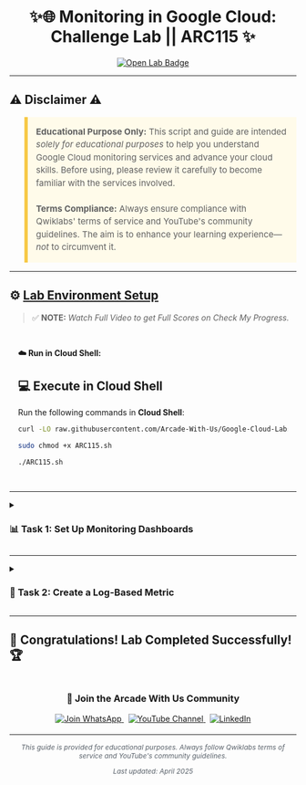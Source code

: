 <h1 align="center">
✨🌐  Monitoring in Google Cloud: Challenge Lab || ARC115  ✨
</h1>

<div align="center">
  <a href="https://www.cloudskillsboost.google/focuses/63855?parent=catalog" target="_blank" rel="noopener noreferrer">
    <img src="https://img.shields.io/badge/Open_Lab-Cloud_Skills_Boost-4285F4?style=for-the-badge&logo=google&logoColor=white&labelColor=34A853" alt="Open Lab Badge">
  </a>
</div>

---

## ⚠️ Disclaimer ⚠️

<blockquote style="background-color: #fffbea; border-left: 6px solid #f7c948; padding: 1em; font-size: 15px; line-height: 1.5;">
  <strong>Educational Purpose Only:</strong> This script and guide are intended <em>solely for educational purposes</em> to help you understand Google Cloud monitoring services and advance your cloud skills. Before using, please review it carefully to become familiar with the services involved.
  <br><br>
  <strong>Terms Compliance:</strong> Always ensure compliance with Qwiklabs' terms of service and YouTube's community guidelines. The aim is to enhance your learning experience—<em>not</em> to circumvent it.
</blockquote>

---

## ⚙️ <ins>Lab Environment Setup</ins>

> ✅ **NOTE:** *Watch Full Video to get Full Scores on Check My Progress.*

<div style="padding: 15px; margin: 10px 0;">
<p><strong>☁️ Run in Cloud Shell:</strong></p>

## 💻 **Execute in Cloud Shell**  
Run the following commands in **Cloud Shell**:
```bash
curl -LO raw.githubusercontent.com/Arcade-With-Us/Google-Cloud-Labs/refs/heads/main/Monitoring%20in%20Google%20Cloud%3A%20Challenge%20Lab/ARC115.sh

sudo chmod +x ARC115.sh

./ARC115.sh
```

</div>

</details>

---

<details>
<summary><h3>📊 Task 1: Set Up Monitoring Dashboards</h3></summary>

<div style="padding: 15px; margin: 10px 0;">

1. Navigate to the [Monitoring Dashboards Console](https://console.cloud.google.com/monitoring/dashboards)

2. Create a new custom dashboard with the following charts:

   | Chart Type | Metric | Filter |
   |------------|--------|--------|
   | 📈 Line Chart | CPU Load (1m) | VM Resource Metric |
   | 📉 Line Chart | Requests | Apache Web Server metrics |

</div>
</details>

---

<details>
<summary><h3>📝 Task 2: Create a Log-Based Metric</h3></summary>

<div style="padding: 15px; margin: 10px 0;">

1. Navigate to the [Log-Based Metrics Console](https://console.cloud.google.com/logs/metrics/edit)

2. Create a new user-defined metric with these specifications:
   - **Metric Name:** `arcadewithus`

3. Configure the log filter:
   ```bash
   resource.type="gce_instance"
   logName="projects/PROJECT_ID/logs/apache-access"
   textPayload:"200"
   ```
   > ⚠️ **Important:** Replace `PROJECT_ID` with your actual project ID

4. Configure field extraction:
   - **Regular Expression:**
   ```bash
   execution took (\d+)
   ```

5. Verify and create the metric

</div>
</details>


---

## 🎉 **Congratulations! Lab Completed Successfully!** 🏆  

<div align="center" style="padding: 5px;">
  <h3>📱 Join the Arcade With Us Community</h3>
  
  <a href="https://chat.whatsapp.com/KN3NvYNTJvU5xMCVTORJtS">
    <img src="https://img.shields.io/badge/Join_WhatsApp-25D366?style=for-the-badge&logo=whatsapp&logoColor=white" alt="Join WhatsApp">
  </a>
  &nbsp;
  <a href="https://youtube.com/@arcadewithus_we?si=yeEby5M3k40gdX4l">
    <img src="https://img.shields.io/badge/Subscribe-Arcade%20With%20Us-FF0000?style=for-the-badge&logo=youtube&logoColor=white" alt="YouTube Channel">
  </a>
  &nbsp;
  <a href="https://www.linkedin.com/in/tripti-gupta-a28a6832b/">
    <img src="https://img.shields.io/badge/LINKEDIN-Tripti%20Gupta-0077B5?style=for-the-badge&logo=linkedin&logoColor=white" alt="LinkedIn">
</a>


</div>

---

<div align="center">
  <p style="font-size: 12px; color: #586069;">
    <em>This guide is provided for educational purposes. Always follow Qwiklabs terms of service and YouTube's community guidelines.</em>
  </p>
  <p style="font-size: 12px; color: #586069;">
    <em>Last updated: April 2025</em>
  </p>
</div>
